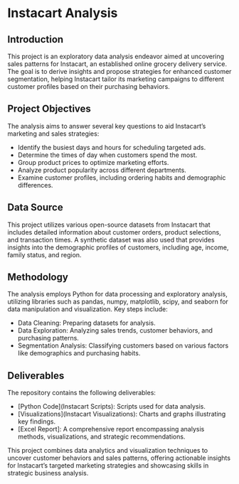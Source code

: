 # Instacart Analysis

## Introduction
This project is an exploratory data analysis endeavor aimed at uncovering sales patterns for Instacart, an established online grocery delivery service. The goal is to derive insights and propose strategies for enhanced customer segmentation, helping Instacart tailor its marketing campaigns to different customer profiles based on their purchasing behaviors.

## Project Objectives
The analysis aims to answer several key questions to aid Instacart’s marketing and sales strategies:

+ Identify the busiest days and hours for scheduling targeted ads.
+ Determine the times of day when customers spend the most.
+ Group product prices to optimize marketing efforts.
+ Analyze product popularity across different departments.
+ Examine customer profiles, including ordering habits and demographic differences.

## Data Source
This project utilizes various open-source datasets from Instacart that includes detailed information about customer orders, product selections, and transaction times. A synthetic dataset was also used that provides insights into the demographic profiles of customers, including age, income, family status, and region. 

## Methodology
The analysis employs Python for data processing and exploratory analysis, utilizing libraries such as pandas, numpy, matplotlib, scipy, and seaborn for data manipulation and visualization. Key steps include:

+ Data Cleaning: Preparing datasets for analysis.
+ Data Exploration: Analyzing sales trends, customer behaviors, and purchasing patterns.
+ Segmentation Analysis: Classifying customers based on various factors like demographics and purchasing habits.

## Deliverables
The repository contains the following deliverables:

+ [Python Code](Instacart Scripts): Scripts used for data analysis.
+ [Visualizations](Instacart Visualizations): Charts and graphs illustrating key findings.
+ [Excel Report]: A comprehensive report encompassing analysis methods, visualizations, and strategic recommendations.

This project combines data analytics and visualization techniques to uncover customer behaviors and sales patterns, offering actionable insights for Instacart’s targeted marketing strategies and showcasing skills in strategic business analysis.

